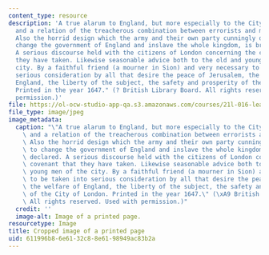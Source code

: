 ```yaml
---
content_type: resource
description: 'A true alarum to England, but more especially to the City of London:
  and a relation of the treacherous combination between errorists and malignants.
  Also the horrid design which the army and their own party cunningly drive on to
  change the government of England and inslave the whole kingdom, is briefly declared.
  A serious discourse held with the citizens of London concerning the covenant that
  they have taken. Likewise seasonable advice both to the old and young men of the
  city. By a faithful friend (a mourner in Sion) and very necessary to be taken into
  serious consideration by all that desire the peace of Jerusalem, the welfare of
  England, the liberty of the subject, the safety and prosperity of the City of London.
  Printed in the year 1647." (? British Library Board. All rights reserved. Used with
  permission.)'
file: https://ol-ocw-studio-app-qa.s3.amazonaws.com/courses/21l-016-learning-from-the-past-drama-science-performance-spring-2009/611996b86e6132c88e6198949ac83b2a_21l-016s09-th.jpg
file_type: image/jpeg
image_metadata:
  caption: "\"A true alarum to England, but more especially to the City of London:\
    \ and a relation of the treacherous combination between errorists and malignants.\
    \ Also the horrid design which the army and their own party cunningly drive on\
    \ to change the government of England and inslave the whole kingdom, is briefly\
    \ declared. A serious discourse held with the citizens of London concerning the\
    \ covenant that they have taken. Likewise seasonable advice both to the old and\
    \ young men of the city. By a faithful friend (a mourner in Sion) and very necessary\
    \ to be taken into serious consideration by all that desire the peace of Jerusalem,\
    \ the welfare of England, the liberty of the subject, the safety and prosperity\
    \ of the City of London. Printed in the year 1647.\" (\xA9 British Library Board.\
    \ All rights reserved. Used with permission.)"
  credit: ''
  image-alt: Image of a printed page.
resourcetype: Image
title: Cropped image of a printed page
uid: 611996b8-6e61-32c8-8e61-98949ac83b2a
---
```

